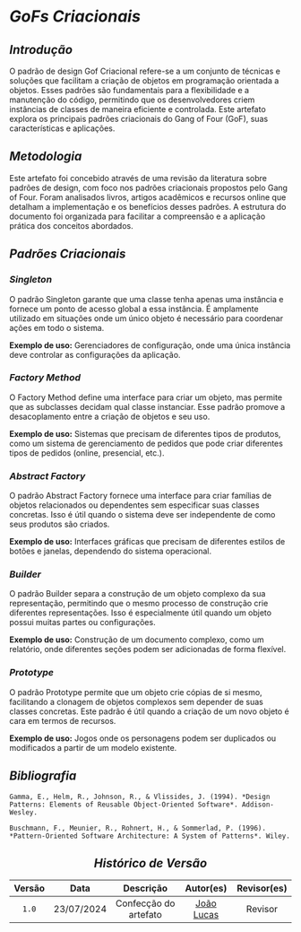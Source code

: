 # <a>*GoFs Criacionais*</a>

## <a>*Introdução*</a>

O padrão de design Gof Criacional refere-se a um conjunto de técnicas e soluções que facilitam a criação de objetos em programação orientada a objetos. Esses padrões são fundamentais para a flexibilidade e a manutenção do código, permitindo que os desenvolvedores criem instâncias de classes de maneira eficiente e controlada. Este artefato explora os principais padrões criacionais do Gang of Four (GoF), suas características e aplicações.

## <a>*Metodologia*</a>

Este artefato foi concebido através de uma revisão da literatura sobre padrões de design, com foco nos padrões criacionais propostos pelo Gang of Four. Foram analisados livros, artigos acadêmicos e recursos online que detalham a implementação e os benefícios desses padrões. A estrutura do documento foi organizada para facilitar a compreensão e a aplicação prática dos conceitos abordados.

## <a>*Padrões Criacionais*<a>

### <a>*Singleton*</a>

O padrão Singleton garante que uma classe tenha apenas uma instância e fornece um ponto de acesso global a essa instância. É amplamente utilizado em situações onde um único objeto é necessário para coordenar ações em todo o sistema.

**Exemplo de uso:** Gerenciadores de configuração, onde uma única instância deve controlar as configurações da aplicação.

### <a>*Factory Method*</a>

O Factory Method define uma interface para criar um objeto, mas permite que as subclasses decidam qual classe instanciar. Esse padrão promove a desacoplamento entre a criação de objetos e seu uso.

**Exemplo de uso:** Sistemas que precisam de diferentes tipos de produtos, como um sistema de gerenciamento de pedidos que pode criar diferentes tipos de pedidos (online, presencial, etc.).

### <a>*Abstract Factory*</a>

O padrão Abstract Factory fornece uma interface para criar famílias de objetos relacionados ou dependentes sem especificar suas classes concretas. Isso é útil quando o sistema deve ser independente de como seus produtos são criados.

**Exemplo de uso:** Interfaces gráficas que precisam de diferentes estilos de botões e janelas, dependendo do sistema operacional.

### <a>*Builder*</a>

O padrão Builder separa a construção de um objeto complexo da sua representação, permitindo que o mesmo processo de construção crie diferentes representações. Isso é especialmente útil quando um objeto possui muitas partes ou configurações.

**Exemplo de uso:** Construção de um documento complexo, como um relatório, onde diferentes seções podem ser adicionadas de forma flexível.

### <a>*Prototype*</a>

O padrão Prototype permite que um objeto crie cópias de si mesmo, facilitando a clonagem de objetos complexos sem depender de suas classes concretas. Este padrão é útil quando a criação de um novo objeto é cara em termos de recursos.

**Exemplo de uso:** Jogos onde os personagens podem ser duplicados ou modificados a partir de um modelo existente.

## <a>*Bibliografia*</a>

    Gamma, E., Helm, R., Johnson, R., & Vlissides, J. (1994). *Design Patterns: Elements of Reusable Object-Oriented Software*. Addison-Wesley.

    Buschmann, F., Meunier, R., Rohnert, H., & Sommerlad, P. (1996). *Pattern-Oriented Software Architecture: A System of Patterns*. Wiley.

<Center>

## <a>*Histórico de Versão*</a>

| Versão |    Data    |       Descrição       |                    Autor(es)                     | Revisor(es) |
| :----: | :--------: | :-------------------: | :----------------------------------------------: | :---------: |
| `1.0`  | 23/07/2024 | Confecção do artefato | [João Lucas](https://github.com/VasconcelosJoao) |   Revisor   |